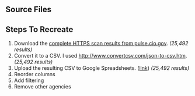 
## Source Files


## Steps To Recreate

1) Download the [complete HTTPS scan results from pulse.cio.gov](https://pulse.cio.gov/data/hosts/https.json).  _(25,492 results)_
2) Convert it to a CSV.  I used http://www.convertcsv.com/json-to-csv.htm.  _(25,492 results)_
3) Upload the resulting CSV to Google Spreadsheets.  ([link](https://docs.google.com/spreadsheets/d/1Hgn5zc1NjNE2bnC4sZQAA0PQRIRO-Mr-xQbBn3VGqMc/edit#gid=190065175)) _(25,492 results)_
4) Reorder columns
5) Add filtering 
6) Remove other agencies 
